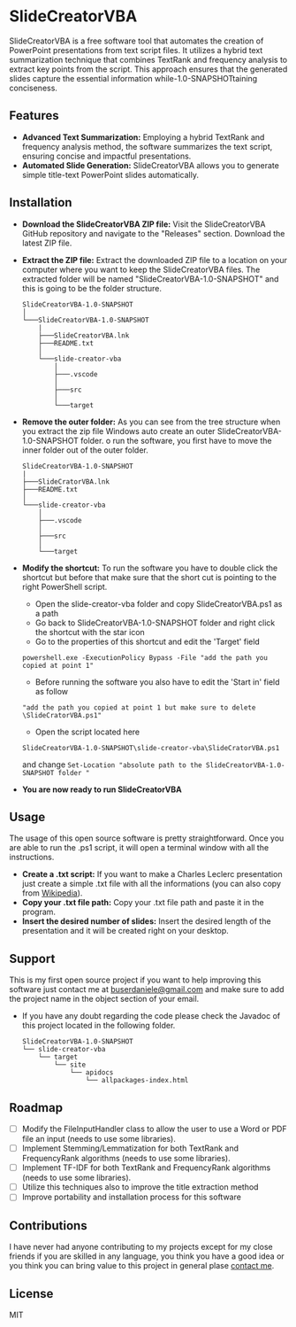 # SlideCreatorVBA

SlideCreatorVBA is a free software tool that automates the creation of PowerPoint presentations from text script files. It utilizes a hybrid text summarization technique that combines TextRank and frequency analysis to extract key points from the script. This approach ensures that the generated slides capture the essential information while-1.0-SNAPSHOTtaining conciseness.

## Features
* **Advanced Text Summarization:** Employing a hybrid TextRank and frequency analysis method, the software summarizes the text script, ensuring concise and impactful presentations.
* **Automated Slide Generation:** SlideCreatorVBA allows you to generate simple title-text PowerPoint slides automatically.

## Installation
* **Download the SlideCreatorVBA ZIP file:** Visit the SlideCreatorVBA GitHub repository and navigate to the "Releases" section. Download the latest ZIP file.
* **Extract the ZIP file:** Extract the downloaded ZIP file to a location on your computer where you want to keep the SlideCreatorVBA files. The extracted folder will be named "SlideCreatorVBA-1.0-SNAPSHOT" and this is going to be the folder structure.

    ```
    SlideCreatorVBA-1.0-SNAPSHOT
    │
    └───SlideCreatorVBA-1.0-SNAPSHOT
        |
        ├───SlideCreatorVBA.lnk
        ├───README.txt
        │
        └───slide-creator-vba
            │
            ├───.vscode
            │
            ├───src
            │
            └───target
    ```
* **Remove the outer folder:** As you can see from the tree structure when you extract the zip file Windows auto create an outer SlideCreatorVBA-1.0-SNAPSHOT folder. o run the software, you first have to move the inner folder out of the outer folder.

    ```
    SlideCreatorVBA-1.0-SNAPSHOT
    |
    ├───SlideCratorVBA.lnk
    ├───README.txt
    │
    └───slide-creator-vba
        │
        ├───.vscode
        │
        ├───src
        │
        └───target
    ```
* **Modify the shortcut:** To run the software you have to double click the shortcut but before that make sure that the short cut is pointing to the right PowerShell script.

    - Open the slide-creator-vba folder and copy SlideCreatorVBA.ps1 as a path
    - Go back to SlideCreatorVBA-1.0-SNAPSHOT folder and right click the shortcut with the star icon
    - Go to the properties of this shortcut and edit the 'Target' field

    ``` powershell.exe -ExecutionPolicy Bypass -File "add the path you copied at point 1" ```
    - Before running the software you also have to edit the 'Start in' field as follow

    ``` "add the path you copied at point 1 but make sure to delete \SlideCratorVBA.ps1" ```
    - Open the script located here
    
    ``` SlideCreatorVBA-1.0-SNAPSHOT\slide-creator-vba\SlideCratorVBA.ps1 ``` 
    
    and change ```Set-Location "absolute path to the SlideCreatorVBA-1.0-SNAPSHOT folder "```

* **You are now ready to run SlideCreatorVBA**

## Usage
The usage of this open source software is pretty straightforward. Once you are able to run the .ps1 script, it will open a terminal window with all the instructions.

* **Create a .txt script:** If you want to make a Charles Leclerc presentation just create a simple .txt file with all the informations (you can also copy from [Wikipedia](https://it.wikipedia.org/wiki/Pagina_principale)).
* **Copy your .txt file path:** Copy your .txt file path and paste it in the program.
* **Insert the desired number of slides:** Insert the desired length of the presentation and it will be created right on your desktop.

## Support
This is my first open source project if you want to help improving this software just contact me at [buserdaniele@gmail.com](mailto:buserdaniele@gmail.com) and make sure to add the project name in the object section of your email.

* If you have any doubt regarding the code please check the Javadoc of this project located in the following folder.

    ```
    SlideCreatorVBA-1.0-SNAPSHOT
    └── slide-creator-vba
        └── target
            └── site
                └── apidocs
                    └── allpackages-index.html
    ```

## Roadmap
- [ ] Modify the FileInputHandler class to allow the user to use a Word or PDF file an input (needs to use some libraries).
- [ ] Implement Stemming/Lemmatization for both TextRank and FrequencyRank algorithms (needs to use some libraries).
- [ ] Implement TF-IDF for both TextRank and FrequencyRank algorithms (needs to use some libraries).
- [ ] Utilize this techniques also to improve the title extraction method
- [ ] Improve portability and installation process for this software

## Contributions
I have never had anyone contributing to my projects except for my close friends if you are skilled in any language, you think you have a good idea or you think you can bring value to this project in general plase [contact me](mailto:buserdaniele@gmail.com).

## License
MIT